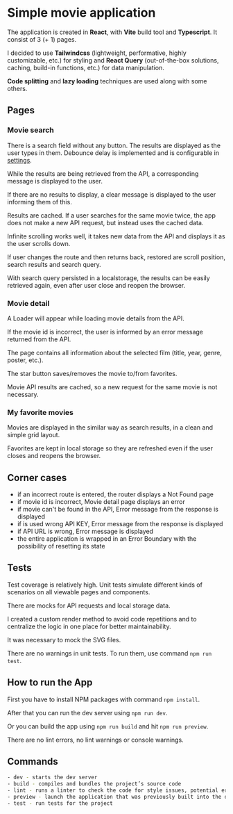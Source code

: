 # Simple movie application

The application is created in **React**, with **Vite** build tool and **Typescript**. It consist of 3 (+ 1) pages.

I decided to use **Tailwindcss** (lightweight, performative, highly customizable, etc.) for styling and **React Query** (out-of-the-box solutions, caching, build-in functions, etc.) for data manipulation.

**Code splitting** and **lazy loading** techniques are used along with some others.

## Pages

### Movie search

There is a search field without any button. The results are displayed as the user types in them. Debounce delay is implemented and is configurable in [settings](/src/config/index.ts).

While the results are being retrieved from the API, a corresponding message is displayed to the user.

If there are no results to display, a clear message is displayed to the user informing them of this.

Results are cached. If a user searches for the same movie twice, the app does not make a new API request, but instead uses the cached data.

Infinite scrolling works well, it takes new data from the API and displays it as the user scrolls down.

If user changes the route and then returns back, restored are scroll position, search results and search query.

With search query persisted in a localstorage, the results can be easily retrieved again, even after user close and reopen the browser.

### Movie detail

A Loader will appear while loading movie details from the API.

If the movie id is incorrect, the user is informed by an error message returned from the API.

The page contains all information about the selected film (title, year, genre, poster, etc.).

The star button saves/removes the movie to/from favorites.

Movie API results are cached, so a new request for the same movie is not necessary.

### My favorite movies

Movies are displayed in the similar way as search results, in a clean and simple grid layout.

Favorites are kept in local storage so they are refreshed even if the user closes and reopens the browser.

## Corner cases

- if an incorrect route is entered, the router displays a Not Found page
- if movie id is incorrect, Movie detail page displays an error
- if movie can't be found in the API, Error message from the response is displayed
- if is used wrong API KEY, Error message from the response is displayed
- if API URL is wrong, Error message is displayed
- the entire application is wrapped in an Error Boundary with the possibility of resetting its state

## Tests

Test coverage is relatively high. Unit tests simulate different kinds of scenarios on all viewable pages and components.

There are mocks for API requests and local storage data.

I created a custom render method to avoid code repetitions and to centralize the logic in one place for better maintainability.

It was necessary to mock the SVG files.

There are no warnings in unit tests. To run them, use command `npm run test`.

## How to run the App

First you have to install NPM packages with command `npm install`.

After that you can run the dev server using `npm run dev`.

Or you can build the app using `npm run build` and hit `npm run preview`.

There are no lint errors, no lint warnings or console warnings.

## Commands

```bash
- dev - starts the dev server
- build - compiles and bundles the project’s source code
- lint - runs a linter to check the code for style issues, potential errors, or deviations from coding standards
- preview - launch the application that was previously built into the dist folder
- test - run tests for the project
```
